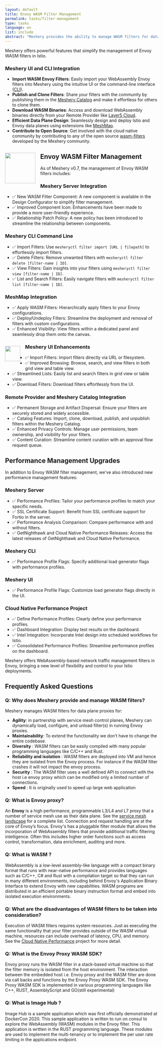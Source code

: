 ```yaml
---
layout: default
title: Envoy WASM Filter Management
permalink: tasks/filter-management
type: tasks
language: en
list: include
abstract: "Meshery provides the ability to manage WASM filters for data plane proxies for agility, maintainability, diversity, reliability and isolation, security, and speed."
---
```


Meshery offers powerful features that simplify the management of Envoy WASM filters in Istio.

### Meshery UI and CLI Integration

- **Import WASM Envoy Filters**: Easily import your WebAssembly Envoy filters into Meshery using the intuitive UI or the command-line interface ([CLI](https://docs.meshery.io/reference/mesheryctl#data-plane-intelligence)).
- **Publish and Clone Filters**: Share your filters with the community by publishing them in the [Meshery Catalog](https://meshery.io/catalog) and make it effortless for others to clone them.
- **Download WASM Binaries**: Access and download WebAssembly binaries directly from your Remote Provider like [Layer5 Cloud](https://meshery.layer5.io/).
- **Efficient Data Plane Design**: Seamlessly design and deploy Istio and Envoy data planes using extensions like [MeshMap](https://layer5.io/cloud-native-management/meshmap).
- **Contribute to Open Source**: Get involved with the cloud native community by contributing to any of the open source [wasm-filters](https://github.com/layer5io/wasm-filters) developed by the Meshery community.

<img src="https://mcusercontent.com/6b50be5aea3dfe1fd4c041d80/images/a07ef29a-4cf8-986e-9bd3-78db7dc00ce1.png" width="100px" style="float:left;position:relative;margin: 1rem 1rem 1rem 0rem" />

## Envoy WASM Filter Management

As of Meshery v0.7, the management of Envoy WASM filters includes:

### Meshery Server Integration

- ✅ New WASM Filter Component: A new component is available in the Design Configurator to simplify filter management.
- ✅ Improved Component Icon: Enhancements have been made to provide a more user-friendly experience.
- ✅ Relationship Patch Policy: A new policy has been introduced to streamline the relationship between components.

### Meshery CLI Command Line

- ✅ Import Filters: Use `mesheryctl filter import [URL | filepath]` to effortlessly import filters.
- ✅ Delete Filters: Remove unwanted filters with `mesheryctl filter delete [filter-name | ID]`.
- ✅ View Filters: Gain insights into your filters using `mesheryctl filter view [filter-name | ID]`.
- ✅ List and Search Filters: Easily navigate filters with `mesheryctl filter list [filter-name | ID]`.

### MeshMap Integration

- ✅ Apply WASM Filters: Hierarchically apply filters to your Envoy configurations.
- ✅ Deploy/Undeploy Filters: Streamline the deployment and removal of filters with custom configurations.
- ✅ Enhanced Visibility: View filters within a dedicated panel and seamlessly drop them onto the canvas.

<img src="https://mcusercontent.com/6b50be5aea3dfe1fd4c041d80/images/1e9c2e71-1b3e-a132-4766-8cefdc9861d2.png" width="50px" style="float:left;position:relative;margin: 1rem 1rem 1rem 0rem" />

### Meshery UI Enhancements

- ✅ Import Filters: Import filters directly via URL or filesystem.
- ✅ Improved Browsing: Browse, search, and view filters in both grid view and table view.
- ✅ Streamlined Lists: Easily list and search filters in grid view or table view.
- ✅ Download Filters: Download filters effortlessly from the UI.

### Remote Provider and Meshery Catalog Integration

- ✅ Permanent Storage and Artifact Dispersal: Ensure your filters are securely stored and widely accessible.
- ✅ Catalog Features: Import, clone, download, publish, and unpublish filters within the Meshery Catalog.
- ✅ Enhanced Privacy Controls: Manage user permissions, team ownership, and visibility for your filters.
- ✅ Content Curation: Streamline content curation with an approval flow request queue.

## Performance Management Upgrades

In addition to Envoy WASM filter management, we've also introduced new performance management features:

### Meshery Server

- ✅ Performance Profiles: Tailor your performance profiles to match your specific needs.
- ✅ SSL Certificate Support: Benefit from SSL certificate support for Fortio in the server.
- ✅ Performance Analysis Comparison: Compare performance with and without filters.
- ✅ GetNighthawk and Cloud Native Performance Releases: Access the latest releases of GetNighthawk and Cloud Native Performance.

### Meshery CLI

- ✅ Performance Profile Flags: Specify additional load generator flags with performance profiles.

### Meshery UI

- ✅ Performance Profile Flags: Customize load generator flags directly in the UI.

### Cloud Native Performance Project

- ✅ Define Performance Profiles: Clearly define your performance profiles.
- ✅ Dashboard Integration: Display test results on the dashboard.
- ✅ Intel Integration: Incorporate Intel design into scheduled workflows for Istio.
- ✅ Consolidated Performance Profiles: Streamline performance profiles on the dashboard.

Meshery offers WebAssembly-based network traffic management filters in Envoy, bringing a new level of flexibility and control to your Istio deployments.

## Frequently Asked Questions

### Q: Why does Meshery provide and manage WASM filters?

Meshery manages WASM filters for data plane proxies for:

- <strong>Agility</strong>: in partnership with service mesh control planes, Meshery can dynamically load, configure, and unload filter(s) in running Envoy proxies.
- <strong>Maintainability</strong>: To extend the functionality we don’t have to change the entire codebase.
- <strong>Diversity</strong> : WASM filters can be easily compiled with many popular programming languages like C/C++ and Rust.
- <strong>Reliability and isolation</strong> : WASM filters are deployed into VM and hence they are isolated from the Envoy process. For instance if the WASM filter crashes it will not impact the envoy process.
- <strong>Security</strong> : The WASM filter uses a well defined API to connect with the host i.e envoy proxy which can be modified only a limited number of connections.
- <strong>Speed</strong> : It is originally used to speed up large web application

### Q: What is Envoy proxy?

An <strong>Envoy</strong> is a high performance, programmable L3/L4 and L7 proxy that a number of service mesh use as their data plane. See the [service mesh landscape](https://layer5.io/service-mesh-landscape) for a complete list. Connection and request handling are at the core of Envoy’s focus. Envoy's has a pluggable filter module that allows the incorporation of WebAssembly filters that provide additional traffic filtering intelligence. Often this includes higher order functions such as access control, transformation, data enrichment, auditing and more.

### Q: What is WASM ?

WebAssembly is a low-level assembly-like language with a compact binary format that runs with near-native performance and provides languages such as C/C++, C# and Rust with a compilation target so that they can run in many different environments, including behind Envoy's Application Binary Interface to extend Envoy with new capabilities. WASM programs are distributed in an efficient portable binary instruction format and embed into isolated execution environments.

### Q: What are the disadvantages of WASM filters to be taken into consideration?

Execution of WASM filters requires system resources. Just as executing the same functionality that your filter provides outside of the WASM virtual machine, resources can include overhead of latency, CPU, and memory. See the [Cloud Native Performance](https://smp-spec.io) project for more detail.

### Q: What is the Envoy Proxy WASM SDK?

Envoy proxy runs the WASM filter in a stack-based virtual machine so that the filter memory is isolated from the host environment. The interaction between the embedded host i.e. Envoy proxy and the WASM filter are done via call backs and functions by the Envoy Proxy WASM SDK. The Envoy Proxy WASM SDK is implemented in various programming languages like C++, RUST, AssemblyScript and GO(still experimental)

### Q: What is Image Hub ?

Image Hub is a sample application which was first officially demonstrated at DockerCon 2020. This sample application is written to run on consul to explore the WebAssembly (WASM) modules in the Envoy filter. This application is written in the RUST programming language. These modules are used to implement the multi-tenancy or to implement the per user rate limiting in the applications endpoint.

